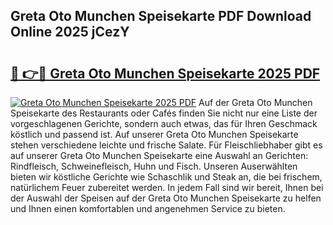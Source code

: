 ## Greta Oto Munchen Speisekarte PDF Download Online 2025 jCezY

# <h2><a href="http://gcajrzj.nevu.top/?p=Greta+Oto+Munchen+Speisekarte">🔗 👉🔴 Greta Oto Munchen Speisekarte 2025 PDF</a></h2>

[![Greta Oto Munchen Speisekarte 2025 PDF](https://i.imgur.com/dBaPXMq.png)](http://gcajrzj.nevu.top/?p=Greta+Oto+Munchen+Speisekarte)
Auf der Greta Oto Munchen Speisekarte des Restaurants oder Cafés finden Sie nicht nur eine Liste der vorgeschlagenen Gerichte, sondern auch etwas, das für Ihren Geschmack köstlich und passend ist. Auf unserer Greta Oto Munchen Speisekarte stehen verschiedene leichte und frische Salate. Für Fleischliebhaber gibt es auf unserer Greta Oto Munchen Speisekarte eine Auswahl an Gerichten: Rindfleisch, Schweinefleisch, Huhn und Fisch. Unseren Auserwählten bieten wir köstliche Gerichte wie Schaschlik und Steak an, die bei frischem, natürlichem Feuer zubereitet werden. In jedem Fall sind wir bereit, Ihnen bei der Auswahl der Speisen auf der Greta Oto Munchen Speisekarte zu helfen und Ihnen einen komfortablen und angenehmen Service zu bieten.
